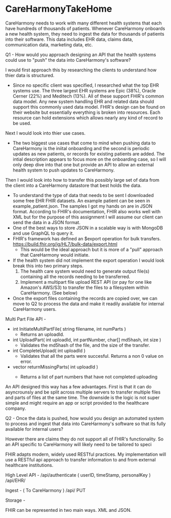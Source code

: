 # CareHarmonyTakeHome

CareHarmony needs to work with many different health systems that each have hundreds of thousands of patients. Whenever CareHarmony onboards a new health system, they need to ingest the data for thousands of patients into their software. This data includes EHR data, claims data, communication data, marketing data, etc.

Q1 - How would you approach designing an API that the health systems could use to "push" the data into CareHarmony's software?

I would first approach this by researching the clients to understand how thier data is structured. 
- Since no specific client was specified, I researched what the top EHR systems use. The three largest EHR systems are Epic (38%), Oracle Cerner (22%) and Meditech (13%). All of these support FHIR's common data model. Any new system handling EHR and related data should support this commonly used data model. FHIR's design can be found on their website but essentially everything is broken into resources. Each resource can hold extensions which allows nearly any kind of record to be used.

Next I would look into thier use cases.
- The two biggest use cases that come to mind when pushing data to CareHarmony is the iniital onboarding and the second is periodic updates as new patients, or records for existing patients are added. The intial description appears to focus more on the onboarding case, so I will only deep dive into that one but provide an API to allow an external health system to push updates to CareHarmony. 

Then I would look into how to transfer this possibly large set of data from the client into a CareHarmony datastore that best holds the data.
- To understand the type of data that needs to be sent I downloaded some free EHR FHIR datasets. An example patient can be seen in example_patient.json. The samples I got my hands on are in JSON format. According to FHIR's documentation, FHIR also works well with XML but for the purpose of this assignment I will assume our client can send the data in a JSON format.
- One of the best ways to store JSON in a scalable way is with MongoDB and use GraphQL to query it.
- FHIR's framework has defined an $export operation for bulk transfers. https://build.fhir.org/ig/HL7/bulk-data/export.html
  - This would be the ideal approach but it is more of a "pull" approach that CareHarmony would initiate.
- If the health system did not implement the export operation I would look break this into two primary steps.
  1. The health care system would need to generate output file(s) containing all the records needing to be transferred.
  2. Implement a multipart file upload REST API (or pay for one like Amazon's AWS/S3) to transfer the files to a filesystem within CareHarmony. (See below)
- Once the export files containing the records are copied over, we can move to Q2 to process the data and make it readily available for internal CareHarmony users.


Multi Part File API -
- int InitiateMultiPartFile( string filename, int numParts )
  - Returns an uploadId.
- int UploadPart( int uploadId, int partNumber, char[] md5hash, int size )
  - Validates the md5hash of the file, and the size of the transfer.
- int CompleteUpload( int uploadId )
  - Validates that all the parts were succesful. Returns a non 0 value on error.
- vector<int> returnMissingParts( int uploadId )
  - Returns a list of part numbers that have not completed uploading

An API designed this way has a few advantages. First is that it can do asyncrounsly and be split across multiple servers to transfer multiple files and parts of files at the same time. The downside is the logic is not super simple and might require an app or script provided to the healthcare company.





Q2 - Once the data is pushed, how would you design an automated system to process and ingest that data into CareHarmony's software so that its fully available for internal users?



However there are claims they do not support all of FHIR's functionality. So an API specific to CareHarmony will likely need to be tailored to speci

FHIR adapts modern, widely used RESTful practices. My implementation will use a RESTful api approach to transfer information to and from external healthcare institutions.


High Level API -
/api/authenticate ( userID, timeStamp, personalKey )
/api/EHR/

Ingest - ( To CareHarmony )
/api/
PUT 


Storage -

FHIR can be represented in two main ways. XML and JSON. 
